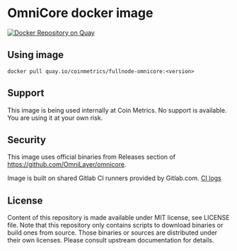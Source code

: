 # OmniCore docker image

[![Docker Repository on Quay](https://quay.io/repository/coinmetrics/fullnode-omnicore/status "Docker Repository on Quay")](https://quay.io/repository/coinmetrics/fullnode-omnicore)

## Using image

```
docker pull quay.io/coinmetrics/fullnode-omnicore:<version>
```

## Support

This image is being used internally at Coin Metrics. No support is available. You are using it at your own risk.

## Security

This image uses official binaries from Releases section of https://github.com/OmniLayer/omnicore.

Image is built on shared Gitlab CI runners provided by Gitlab.com. [CI logs](https://gitlab.com/coinmetrics/fullnodes/omnicore/pipelines)

## License

Content of this repository is made available under MIT license, see LICENSE file.
Note that this repository only contains scripts to download binaries or build ones from source.
Those binaries or sources are distributed under their own licenses.
Please consult upstream documentation for details.
